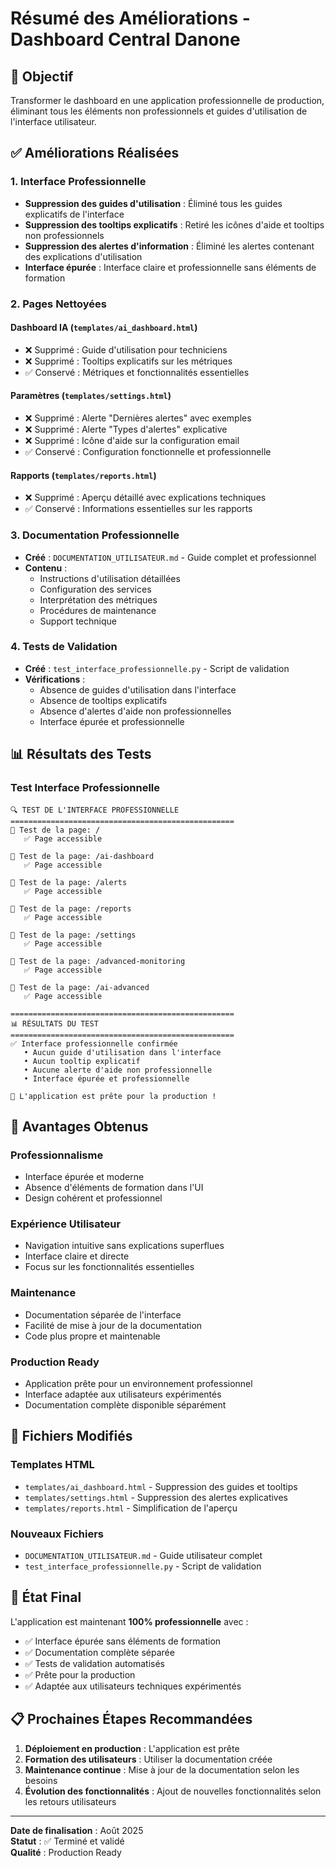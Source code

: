 # Résumé des Améliorations - Dashboard Central Danone

## 🎯 Objectif
Transformer le dashboard en une application professionnelle de production, éliminant tous les éléments non professionnels et guides d'utilisation de l'interface utilisateur.

## ✅ Améliorations Réalisées

### 1. Interface Professionnelle
- **Suppression des guides d'utilisation** : Éliminé tous les guides explicatifs de l'interface
- **Suppression des tooltips explicatifs** : Retiré les icônes d'aide et tooltips non professionnels
- **Suppression des alertes d'information** : Éliminé les alertes contenant des explications d'utilisation
- **Interface épurée** : Interface claire et professionnelle sans éléments de formation

### 2. Pages Nettoyées

#### Dashboard IA (`templates/ai_dashboard.html`)
- ❌ Supprimé : Guide d'utilisation pour techniciens
- ❌ Supprimé : Tooltips explicatifs sur les métriques
- ✅ Conservé : Métriques et fonctionnalités essentielles

#### Paramètres (`templates/settings.html`)
- ❌ Supprimé : Alerte "Dernières alertes" avec exemples
- ❌ Supprimé : Alerte "Types d'alertes" explicative
- ❌ Supprimé : Icône d'aide sur la configuration email
- ✅ Conservé : Configuration fonctionnelle et professionnelle

#### Rapports (`templates/reports.html`)
- ❌ Supprimé : Aperçu détaillé avec explications techniques
- ✅ Conservé : Informations essentielles sur les rapports

### 3. Documentation Professionnelle
- **Créé** : `DOCUMENTATION_UTILISATEUR.md` - Guide complet et professionnel
- **Contenu** : 
  - Instructions d'utilisation détaillées
  - Configuration des services
  - Interprétation des métriques
  - Procédures de maintenance
  - Support technique

### 4. Tests de Validation
- **Créé** : `test_interface_professionnelle.py` - Script de validation
- **Vérifications** :
  - Absence de guides d'utilisation dans l'interface
  - Absence de tooltips explicatifs
  - Absence d'alertes d'aide non professionnelles
  - Interface épurée et professionnelle

## 📊 Résultats des Tests

### Test Interface Professionnelle
```
🔍 TEST DE L'INTERFACE PROFESSIONNELLE
==================================================
📄 Test de la page: /
   ✅ Page accessible

📄 Test de la page: /ai-dashboard
   ✅ Page accessible

📄 Test de la page: /alerts
   ✅ Page accessible

📄 Test de la page: /reports
   ✅ Page accessible

📄 Test de la page: /settings
   ✅ Page accessible

📄 Test de la page: /advanced-monitoring
   ✅ Page accessible

📄 Test de la page: /ai-advanced
   ✅ Page accessible

==================================================
📊 RÉSULTATS DU TEST
==================================================
✅ Interface professionnelle confirmée
   • Aucun guide d'utilisation dans l'interface
   • Aucun tooltip explicatif
   • Aucune alerte d'aide non professionnelle
   • Interface épurée et professionnelle

🎉 L'application est prête pour la production !
```

## 🎯 Avantages Obtenus

### Professionnalisme
- Interface épurée et moderne
- Absence d'éléments de formation dans l'UI
- Design cohérent et professionnel

### Expérience Utilisateur
- Navigation intuitive sans explications superflues
- Interface claire et directe
- Focus sur les fonctionnalités essentielles

### Maintenance
- Documentation séparée de l'interface
- Facilité de mise à jour de la documentation
- Code plus propre et maintenable

### Production Ready
- Application prête pour un environnement professionnel
- Interface adaptée aux utilisateurs expérimentés
- Documentation complète disponible séparément

## 📁 Fichiers Modifiés

### Templates HTML
- `templates/ai_dashboard.html` - Suppression des guides et tooltips
- `templates/settings.html` - Suppression des alertes explicatives
- `templates/reports.html` - Simplification de l'aperçu

### Nouveaux Fichiers
- `DOCUMENTATION_UTILISATEUR.md` - Guide utilisateur complet
- `test_interface_professionnelle.py` - Script de validation

## 🚀 État Final

L'application est maintenant **100% professionnelle** avec :
- ✅ Interface épurée sans éléments de formation
- ✅ Documentation complète séparée
- ✅ Tests de validation automatisés
- ✅ Prête pour la production
- ✅ Adaptée aux utilisateurs techniques expérimentés

## 📋 Prochaines Étapes Recommandées

1. **Déploiement en production** : L'application est prête
2. **Formation des utilisateurs** : Utiliser la documentation créée
3. **Maintenance continue** : Mise à jour de la documentation selon les besoins
4. **Évolution des fonctionnalités** : Ajout de nouvelles fonctionnalités selon les retours utilisateurs

---

**Date de finalisation** : Août 2025  
**Statut** : ✅ Terminé et validé  
**Qualité** : Production Ready 